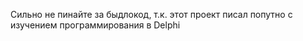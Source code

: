 Сильно не пинайте за быдлокод, т.к. этот проект писал попутно с изучением программирования в Delphi
